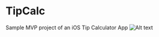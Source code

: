 # TipCalc
Sample MVP project of an iOS Tip Calculator App
![Alt text](/idehao/TipCalc/blob/master/TipCalculator.png?raw=true "Screenshot")

